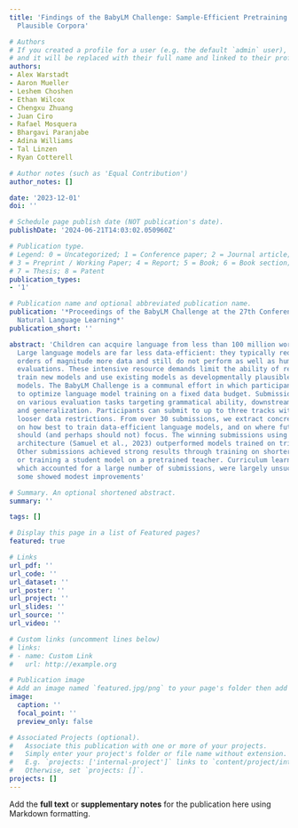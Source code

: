 ```yaml
---
title: 'Findings of the BabyLM Challenge: Sample-Efficient Pretraining on Developmentally
  Plausible Corpora'

# Authors
# If you created a profile for a user (e.g. the default `admin` user), write the username (folder name) here
# and it will be replaced with their full name and linked to their profile.
authors:
- Alex Warstadt
- Aaron Mueller
- Leshem Choshen
- Ethan Wilcox
- Chengxu Zhuang
- Juan Ciro
- Rafael Mosquera
- Bhargavi Paranjabe
- Adina Williams
- Tal Linzen
- Ryan Cotterell

# Author notes (such as 'Equal Contribution')
author_notes: []

date: '2023-12-01'
doi: ''

# Schedule page publish date (NOT publication's date).
publishDate: '2024-06-21T14:03:02.050960Z'

# Publication type.
# Legend: 0 = Uncategorized; 1 = Conference paper; 2 = Journal article;
# 3 = Preprint / Working Paper; 4 = Report; 5 = Book; 6 = Book section;
# 7 = Thesis; 8 = Patent
publication_types:
- '1'

# Publication name and optional abbreviated publication name.
publication: '*Proceedings of the BabyLM Challenge at the 27th Conference on Computational
  Natural Language Learning*'
publication_short: ''

abstract: 'Children can acquire language from less than 100 million words of input.
  Large language models are far less data-efficient: they typically require 3 or 4
  orders of magnitude more data and still do not perform as well as humans on many
  evaluations. These intensive resource demands limit the ability of researchers to
  train new models and use existing models as developmentally plausible cognitive
  models. The BabyLM Challenge is a communal effort in which participants compete
  to optimize language model training on a fixed data budget. Submissions are compared
  on various evaluation tasks targeting grammatical ability, downstream task performance,
  and generalization. Participants can submit to up to three tracks with progressively
  looser data restrictions. From over 30 submissions, we extract concrete recommendations
  on how best to train data-efficient language models, and on where future efforts
  should (and perhaps should not) focus. The winning submissions using the LTG-BERT
  architecture (Samuel et al., 2023) outperformed models trained on trillions of words.
  Other submissions achieved strong results through training on shorter input sequences
  or training a student model on a pretrained teacher. Curriculum learning attempts,
  which accounted for a large number of submissions, were largely unsuccessful, though
  some showed modest improvements'

# Summary. An optional shortened abstract.
summary: ''

tags: []

# Display this page in a list of Featured pages?
featured: true

# Links
url_pdf: ''
url_code: ''
url_dataset: ''
url_poster: ''
url_project: ''
url_slides: ''
url_source: ''
url_video: ''

# Custom links (uncomment lines below)
# links:
# - name: Custom Link
#   url: http://example.org

# Publication image
# Add an image named `featured.jpg/png` to your page's folder then add a caption below.
image:
  caption: ''
  focal_point: ''
  preview_only: false

# Associated Projects (optional).
#   Associate this publication with one or more of your projects.
#   Simply enter your project's folder or file name without extension.
#   E.g. `projects: ['internal-project']` links to `content/project/internal-project/index.md`.
#   Otherwise, set `projects: []`.
projects: []
---
```


Add the **full text** or **supplementary notes** for the publication here using Markdown formatting.
